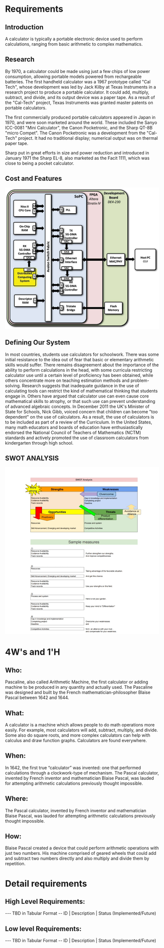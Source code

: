 # Requirements
## Introduction
A calculator is typically a portable electronic device used to perform calculations, ranging from basic arithmetic to complex mathematics.

## Research

By 1970, a calculator could be made using just a few chips of low power consumption, allowing portable models powered from rechargeable batteries. The first handheld calculator was a 1967 prototype called "Cal Tech", whose development was led by Jack Kilby at Texas Instruments in a research project to produce a portable calculator. It could add, multiply, subtract, and divide, and its output device was a paper tape. As a result of the "Cal-Tech" project, Texas Instruments was granted master patents on portable calculators.

The first commercially produced portable calculators appeared in Japan in 1970, and were soon marketed around the world. These included the Sanyo ICC-0081 "Mini Calculator", the Canon Pocketronic, and the Sharp QT-8B "micro Compet". The Canon Pocketronic was a development from the "Cal-Tech" project. It had no traditional display; numerical output was on thermal paper tape.

Sharp put in great efforts in size and power reduction and introduced in January 1971 the Sharp EL-8, also marketed as the Facit 1111, which was close to being a pocket calculator.




## Cost and Features

![Architecture](https://github.com/mahimakumar3/mini_project369/blob/main/Requirements/DCMARK-calculator-block-diagram.png)

## Defining Our System

In most countries, students use calculators for schoolwork. There was some initial resistance to the idea out of fear that basic or elementary arithmetic skills would suffer. There remains disagreement about the importance of the ability to perform calculations in the head, with some curricula restricting calculator use until a certain level of proficiency has been obtained, while others concentrate more on teaching estimation methods and problem-solving. Research suggests that inadequate guidance in the use of calculating tools can restrict the kind of mathematical thinking that students engage in. Others have argued that calculator use can even cause core mathematical skills to atrophy, or that such use can prevent understanding of advanced algebraic concepts. In December 2011 the UK's Minister of State for Schools, Nick Gibb, voiced concern that children can become "too dependent" on the use of calculators. As a result, the use of calculators is to be included as part of a review of the Curriculum. In the United States, many math educators and boards of education have enthusiastically endorsed the National Council of Teachers of Mathematics (NCTM) standards and actively promoted the use of classroom calculators from kindergarten through high school.

## SWOT ANALYSIS
![Architecture](https://github.com/mahimakumar3/mini_project369/blob/main/Requirements/IMG_20210414_130404.jpg)

# 4W&#39;s and 1&#39;H

## Who:
Pascaline, also called Arithmetic Machine, the first calculator or adding machine to be produced in any quantity and actually used. The Pascaline was designed and built by the French mathematician-philosopher Blaise Pascal between 1642 and 1644.


## What:
A calculator is a machine which allows people to do math operations more easily. For example, most calculators will add, subtract, multiply, and divide. Some also do square roots, and more complex calculators can help with calculus and draw function graphs. Calculators are found everywhere.


## When:
In 1642, the first true “calculator” was invented: one that performed calculations through a clockwork-type of mechanism. The Pascal calculator, invented by French inventor and mathematician Blaise Pascal, was lauded for attempting arithmetic calculations previously thought impossible.


## Where:
The Pascal calculator, invented by French inventor and mathematician Blaise Pascal, was lauded for attempting arithmetic calculations previously thought impossible.


## How:
Blaise Pascal created a device that could perform arithmetic operations with just two numbers. His machine comprised of geared wheels that could add and subtract two numbers directly and also multiply and divide them by repetition.


# Detail requirements
## High Level Requirements:
--- TBD in Tabular Format 
-- ID | Description | Status (Implemented/Future)



##  Low level Requirements:
--- TBD in Tabular Format 
-- ID | Description | Status (Implemented/Future)
